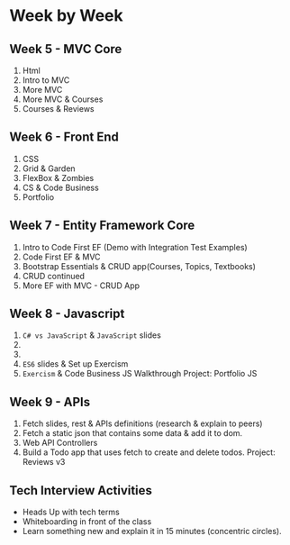# Week by Week

## Week 5 - MVC Core
1. Html 
2. Intro to MVC
3. More MVC
4. More MVC & Courses
5. Courses & Reviews

## Week 6 - Front End
1. CSS 
2. Grid & Garden
3. FlexBox & Zombies
4. CS & Code Business
5. Portfolio

## Week 7 - Entity Framework Core
1. Intro to Code First EF (Demo with Integration Test Examples)
2. Code First EF & MVC
3. Bootstrap Essentials & CRUD app(Courses, Topics, Textbooks)
4. CRUD continued
5. More EF with MVC - CRUD App

## Week 8 - Javascript
1. `C# vs JavaScript` & `JavaScript` slides
2. 
3. 
4. `ES6` slides & Set up Exercism
5. `Exercism` & Code Business JS Walkthrough
Project: Portfolio JS

## Week 9 - APIs
1. Fetch slides, rest & APIs definitions (research & explain to peers)
2. Fetch a static json that contains some data & add it to dom.
3. Web API Controllers
4. Build a Todo app that uses fetch to create and delete todos.
Project: Reviews v3


## Tech Interview Activities
- Heads Up with tech terms
- Whiteboarding in front of the class
- Learn something new and explain it in 15 minutes (concentric circles).